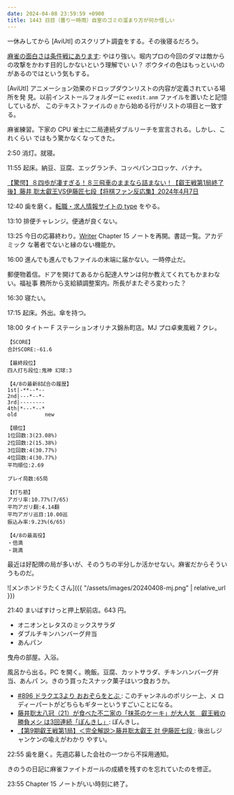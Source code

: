 ```yaml
---
date: 2024-04-08 23:59:59 +0900
title: 1443 日目（曇り一時雨）自室のゴミの溜まり方が何か怪しい
---
```


一休みしてから [AviUtl] のスクリプト調査をする。その後寝るだろう。

[麻雀の面白さは条件戦にあります](https://www.youtube.com/watch?v=NAHfg0jQNoA):
やはり強い。堀内プロの今回のダマは敵からの攻撃をかわす目的しかないという理解でい
い？ ボウタイの色はもっといいのがあるのではという気もする。

[AviUtl] アニメーション効果のドロップダウンリストの内容が定義されている場所を発
見。以前インストールフォルダーに `exedit.anm` ファイルを置いたと記憶しているが、
このテキストファイルの `@` から始める行がリストの項目と一致する。

麻雀練習。下家の CPU 雀士に二局連続ダブルリーチを宣言される。しかし、これくらい
ではもう驚かなくなってきた。

2:50 消灯。就寝。

11:55 起床。納豆、豆腐、エッグランチ、コッペパンコロッケ、バナナ。

[【驚愕】８四歩が凄すぎる！８三飛車のままなら詰まない！【叡王戦第1局終了後】藤井
聡太叡王VS伊藤匠七段【将棋ファン反応集】2024年4月7日
](https://www.youtube.com/watch?v=tv3urz2SskI)

12:40 歯を磨く。[転職・求人情報サイトの type](https://type.jp/) をやる。

13:10 排便チャレンジ。便通が良くない。

13:25 今日の応募終わり。[Writer] Chapter 15 ノートを再開。書誌一覧。アカデミック
な著者でないと縁のない機能か。

16:00 進んでも進んでもファイルの末端に届かない。一時停止だ。

郵便物着信。ドアを開けてあるから配達人サンは何か教えてくれてもかまわない。福祉事
務所から支給額調整案内。所長がまたぞろ変わった？

16:30 寝たい。

17:15 起床。外出。傘を持つ。

18:00 タイトー F ステーションオリナス錦糸町店。MJ プロ卓東風戦 7 クレ。

```text
【SCORE】
合計SCORE:-61.6

【最終段位】
四人打ち段位:鬼神 幻球:3

【4/8の最新8試合の履歴】
1st|-**--*--
2nd|---*--*-
3rd|--------
4th|*---*--*
old         new

【順位】
1位回数:3(23.08%)
2位回数:2(15.38%)
3位回数:4(30.77%)
4位回数:4(30.77%)
平均順位:2.69

プレイ局数:65局

【打ち筋】
アガリ率:10.77%(7/65)
平均アガリ翻:4.14翻
平均アガリ巡目:10.00巡
振込み率:9.23%(6/65)

【4/8の最高役】
・倍満
・跳満
```

最近は好配牌の局が多いが、そのうちの半分しか活かせない。麻雀だからそういうものだ。

![メンホンドラたくさん]({{ "/assets/images/20240408-mj.png" | relative_url }})

21:40 まいばすけっと押上駅前店。643 円。

* オニオンとレタスのミックスサラダ
* ダブルチキンハンバーグ弁当
* あんパン

曳舟の部屋。入浴。

風呂から出る。PC を開く。晩飯。豆腐、カットサラダ、チキンハンバーグ弁当、あんパ
ン。きのう買ったスナック菓子はいつ食おうか。

* [#896 ドラクエ3より おおぞらをとぶ
  ](https://www.youtube.com/watch?v=CtJnNt-AKac): このチャンネルのポリシー上、メ
  ロディーパートがどちらもギターというすごいことになる。
* [藤井聡太八冠（21）が食べた不二家の「抹茶のケーキ」が大人気　叡王戦の勝負メシ
  は3回連続「ぽんきし」](https://www.youtube.com/watch?v=zR-7lamXsyQ): ぽんきし。
* [【第9期叡王戦第1局】＜完全解説＞藤井聡太叡王 対 伊藤匠七段
  ](https://www.youtube.com/watch?v=rRTI028W-cI): 後出しジャンケンの喩えがわかり
  やすい。

22:55 歯を磨く。先週応募した会社の一つから不採用通知。

きのうの日記に麻雀ファイトガールの成績を残すのを忘れていたのを修正。

23:55 Chapter 15 ノートがいい時刻に終了。

[Writer]: https://documentation.libreoffice.org/en/english-documentation/writer/
